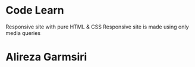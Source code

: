 # Code Learn
Responsive site with pure HTML & CSS
Responsive site is made using only media queries
# Alireza Garmsiri